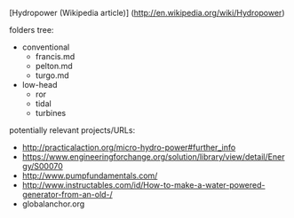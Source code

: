 [Hydropower (Wikipedia article)] (http://en.wikipedia.org/wiki/Hydropower)

folders tree:
- conventional
	- francis.md
	- pelton.md
	- turgo.md
- low-head
	- ror
	- tidal
	- turbines

potentially relevant projects/URLs:
- http://practicalaction.org/micro-hydro-power#further_info
- https://www.engineeringforchange.org/solution/library/view/detail/Energy/S00070
- http://www.pumpfundamentals.com/
- http://www.instructables.com/id/How-to-make-a-water-powered-generator-from-an-old-/
- globalanchor.org

